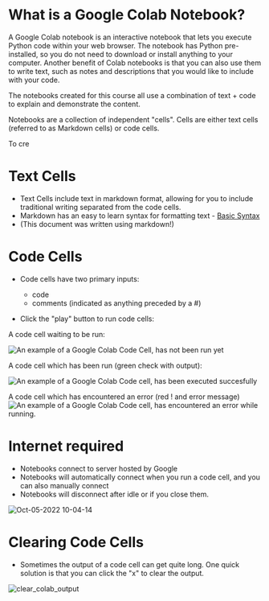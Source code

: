 # What is a Google Colab Notebook?
A Google Colab notebook is an interactive notebook that lets you execute Python code within your web browser. The notebook has Python pre-installed, so you do not need to download or install anything to your computer. Another benefit of Colab notebooks is that you can also use them to write text, such as notes and descriptions that you would like to include with your code. 

The notebooks created for this course all use a combination of text + code to explain and demonstrate the content. 

Notebooks are a collection of independent "cells". Cells are either text cells (referred to as Markdown cells) or code cells. 

To cre

# Text Cells

- Text Cells include text in markdown format, allowing for you to include traditional writing separated from the code cells. 
- Markdown has an easy to learn syntax for formatting text - [Basic Syntax](https://www.markdownguide.org/basic-syntax/)
- (This document was written using markdown!)

# Code Cells

- Code cells have two primary inputs:
    - code
    - comments (indicated as anything preceded by a #)

- Click the "play" button to run code cells:

A code cell waiting to be run:

![An example of a Google Colab Code Cell, has not been run yet](https://i.imgur.com/CJnNAhB.png)

A code cell which has been run (green check with output):

![An example of a Google Colab Code cell, has been executed succesfully](https://i.imgur.com/iqx7Yx2.png)

A code cell which has encountered an error (red ! and error message)
![An example of a Google Colab Code cell, has encountered an error while running.](https://i.imgur.com/F0TOUZD.png)


# Internet required

- Notebooks connect to server hosted by Google
- Notebooks will automatically connect when you run a code cell, and you can also manually connect
- Notebooks will disconnect after idle or if you close them. 

![Oct-05-2022 10-04-14](https://user-images.githubusercontent.com/16119098/193928316-7295677b-dec7-4baf-82ba-665912ea8c44.gif)

# Clearing Code Cells

- Sometimes the output of a code cell can get quite long. One quick solution is that you can click the "x" to clear the output. 

![clear_colab_output](https://user-images.githubusercontent.com/16119098/193930237-80aeeb09-991e-40b1-844c-675e102a9962.gif)


